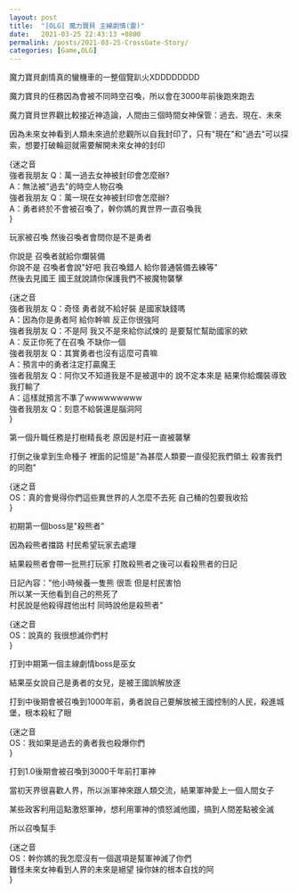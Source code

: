 ```yaml
---
layout: post
title:  "[OLG] 魔力寶貝 主線劇情(雷)"
date:   2021-03-25 22:43:13 +0800
permalink: /posts/2021-03-25-CrossGate-Story/
categories: [Game,OLG]
---
```


魔力寶貝劇情真的蠻機車的一整個覽趴火XDDDDDDDD


魔力寶貝的任務因為會被不同時空召喚，所以會在3000年前後跑來跑去

魔力寶貝世界觀比較接近神造論，人間由三個時間女神保管：過去、現在、未來

因為未來女神看到人類未來過於悲觀所以自我封印了，只有"現在"和"過去"可以探索，想要打破輪迴就需要解開未來女神的封印  

{迷之音  
強者我朋友 Q：萬一過去女神被封印會怎麼辦?  
A：無法被"過去"的時空人物召喚  
強者我朋友 Q：萬一現在女神被封印會怎麼辦?  
A：勇者終於不會被召喚了，幹你媽的異世界一直召喚我  
}



玩家被召喚 然後召喚者會問你是不是勇者

你說是 召喚者就給你爛裝備  
你說不是 召喚者會說"好吧 我召喚錯人 給你普通裝備去練等"  
然後去見國王 國王就說請你保護我們不被魔物襲擊  

{迷之音  
強者我朋友 Q：奇怪 勇者就不給好裝 是國家缺錢嗎  
A：因為你是勇者阿 給你幹嘛 反正你很強阿  
強者我朋友 Q：不是阿 我又不是來給你試煉的 是要幫忙幫助國家的欸  
A：反正你死了在召喚 不缺你一個  
強者我朋友 Q：其實勇者也沒有這麼可貴嘛  
A：預言中的勇者注定打贏魔王  
強者我朋友 Q：阿你又不知道我是不是被選中的 說不定本來是 結果你給爛裝導致我打輸了  
A：這樣就預言不準了wwwwwwwww  
強者我朋友 Q：刻意不給裝還是腦洞阿  
}

第一個升職任務是打樹精長老 原因是村莊一直被襲擊

打倒之後拿到生命種子 裡面的記憶是"為甚麼人類要一直侵犯我們領土 殺害我們的同胞"

{迷之音  
OS：真的會覺得你們這些異世界的人怎麼不去死 自己桶的包要我收拾  
}

初期第一個boss是"殺熊者"

因為殺熊者擋路 村民希望玩家去處理

結果殺熊者會帶一批熊打玩家 打敗殺熊者之後可以看殺熊者的日記

日記內容："他小時候養一隻熊 很乖 但是村民害怕  
所以某一天他看到自己的熊死了  
村民說是他殺得趕他出村 同時說他是殺熊者"

{迷之音  
OS：說真的 我很想滅你們村  
}


打到中期第一個主線劇情boss是巫女

結果巫女說自己是勇者的女兒，是被王國誤解放逐

打到中後期會被召喚到1000年前，勇者說自己要解放被王國控制的人民，殺進城堡，根本殺紅了眼

{迷之音  
OS：我如果是過去的勇者我也殺爆你們  
}


打到1.0後期會被召喚到3000千年前打軍神

當初天界很喜歡人界，所以派軍神來跟人類交流，結果軍神愛上一個人間女子

某些政客利用這點激怒軍神，想利用軍神的憤怒滅他國，搞到人間差點被全滅

所以召喚幫手  

{迷之音  
OS：幹你媽的我怎麼沒有一個選項是幫軍神滅了你們  
難怪未來女神看到人界的未來是絕望 操你妹的根本自找的阿  
}
